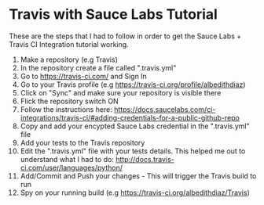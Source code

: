 # Travis with Sauce Labs Tutorial
These are the steps that I had to follow in order to get the Sauce Labs + Travis CI Integration tutorial working.

1. Make a repository (e.g Travis)
2. In the repository create a file called ".travis.yml"
3. Go to https://travis-ci.com/ and Sign In
4. Go to your Travis profile (e.g https://travis-ci.org/profile/albedithdiaz)
5. Click on "Sync" and make sure your repository is visible there
6. Flick the repository switch ON
7. Follow the instructions here: https://docs.saucelabs.com/ci-integrations/travis-ci/#adding-credentials-for-a-public-github-repo
8. Copy and add your encypted Sauce Labs credential in the ".travis.yml" file
9. Add your tests to the Travis repository
10. Edit the ".travis.yml" file with your tests details. This helped me out to understand what I had to do: http://docs.travis-ci.com/user/languages/python/
11. Add/Commit and Push your changes - This will trigger the Travis build to run
12. Spy on your running build (e.g https://travis-ci.org/albedithdiaz/Travis)
